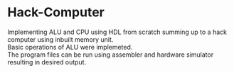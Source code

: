 # Hack-Computer
Implementing ALU and CPU using HDL from scratch summing up to a hack computer using inbuilt memory unit.<br />
Basic operations of ALU were implemeted.<br />
The program files can be run using assembler and hardware simulator resulting in desired output.<br />
